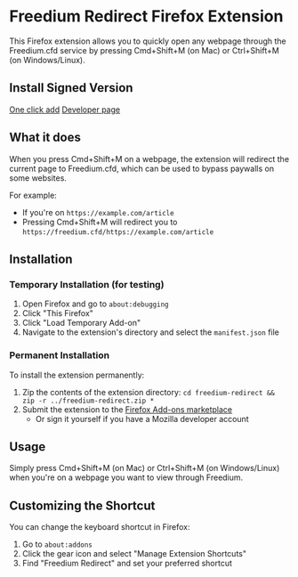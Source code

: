 # Freedium Redirect Firefox Extension

This Firefox extension allows you to quickly open any webpage through the Freedium.cfd service by pressing Cmd+Shift+M (on Mac) or Ctrl+Shift+M (on Windows/Linux).

## Install Signed Version

[One click add](https://addons.mozilla.org/firefox/downloads/file/4461945/d191a8b9c3584345abed-1.0.xpi)
[Developer page](https://addons.mozilla.org/en-US/developers/addon/d191a8b9c3584345abed/)

## What it does

When you press Cmd+Shift+M on a webpage, the extension will redirect the current page to Freedium.cfd, which can be used to bypass paywalls on some websites.

For example:

- If you're on `https://example.com/article`
- Pressing Cmd+Shift+M will redirect you to `https://freedium.cfd/https://example.com/article`

## Installation

### Temporary Installation (for testing)

1. Open Firefox and go to `about:debugging`
2. Click "This Firefox"
3. Click "Load Temporary Add-on"
4. Navigate to the extension's directory and select the `manifest.json` file

### Permanent Installation

To install the extension permanently:

1. Zip the contents of the extension directory: `cd freedium-redirect && zip -r ../freedium-redirect.zip *`
2. Submit the extension to the [Firefox Add-ons marketplace](https://addons.mozilla.org/developers/)
   - Or sign it yourself if you have a Mozilla developer account

## Usage

Simply press Cmd+Shift+M (on Mac) or Ctrl+Shift+M (on Windows/Linux) when you're on a webpage you want to view through Freedium.

## Customizing the Shortcut

You can change the keyboard shortcut in Firefox:

1. Go to `about:addons`
2. Click the gear icon and select "Manage Extension Shortcuts"
3. Find "Freedium Redirect" and set your preferred shortcut
